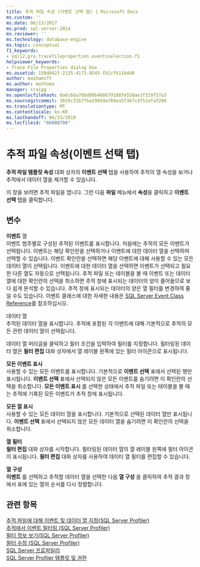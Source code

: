 ```yaml
---
title: 추적 파일 속성 (이벤트 선택 탭) | Microsoft Docs
ms.custom: ''
ms.date: 06/13/2017
ms.prod: sql-server-2014
ms.reviewer: ''
ms.technology: database-engine
ms.topic: conceptual
f1_keywords:
- sql12.pro.tracefileproperties.eventsselection.f1
helpviewer_keywords:
- Trace File Properties dialog box
ms.assetid: 158d442f-2225-4173-8545-fb1cf611b4d0
author: mashamsft
ms.author: mathoma
manager: craigg
ms.openlocfilehash: 0a6c6da76bd89b4686791087e558ae1f329f57a3
ms.sourcegitcommit: 3026c22b7fba19059a769ea5f367c4f51efaf286
ms.translationtype: MT
ms.contentlocale: ko-KR
ms.lasthandoff: 06/15/2019
ms.locfileid: "66088798"
---
```

# <a name="trace-file-properties-events-selection-tab"></a>추적 파일 속성(이벤트 선택 탭)
  **추적 파일 템플릿 속성** 대화 상자의 **이벤트 선택** 탭을 사용하여 추적의 열 속성을 보거나 추적에서 데이터 열을 제거할 수 있습니다.  
  
 이 창을 보려면 추적 파일을 엽니다. 그런 다음 **파일** 메뉴에서 **속성**을 클릭하고 **이벤트 선택** 탭을 클릭합니다.  
  
## <a name="options"></a>변수  
 **이벤트** 열  
 이벤트 범주별로 구성된 추적된 이벤트를 표시합니다. 처음에는 추적의 모든 이벤트가 선택됩니다. 이벤트는 해당 확인란을 선택하거나 이벤트에 대한 데이터 열을 선택하여 선택할 수 있습니다. 이벤트 확인란을 선택하면 해당 이벤트에 대해 사용할 수 있는 모든 데이터 열이 선택됩니다. 이벤트에 대한 데이터 열을 선택하면 이벤트가 선택되고 필요한 다른 열도 자동으로 선택됩니다. 추적 파일 또는 테이블을 볼 때 이벤트 또는 데이터 열에 대한 확인란의 선택을 취소하면 추적 창에 표시되는 데이터의 양이 줄어들므로 보다 쉽게 분석할 수 있습니다. 추적 창에 표시되는 데이터의 양은 열 필터를 변경하여 줄일 수도 있습니다. 이벤트 클래스에 대한 자세한 내용은 [SQL Server Event Class Reference](../relational-databases/event-classes/sql-server-event-class-reference.md)를 참조하십시오.  
  
 데이터 열  
 추적된 데이터 열을 표시합니다. 추적에 포함된 각 이벤트에 대해 기본적으로 추적의 모든 관련 데이터 열이 선택됩니다.  
  
 데이터 열 머리글을 클릭하고 필터 조건을 입력하여 필터를 지정합니다. 필터링된 데이터 열은 **필터 편집** 대화 상자에서 열 레이블 왼쪽에 있는 필터 아이콘으로 표시됩니다.  
  
 **모든 이벤트 표시**  
 사용할 수 있는 모든 이벤트를 표시합니다. 기본적으로 **이벤트 선택** 표에서 선택된 행만 표시됩니다. **이벤트 선택** 표에서 선택되지 않은 모든 이벤트를 숨기려면 이 확인란의 선택을 취소합니다. **모든 이벤트 표시** 를 선택한 상태에서 추적 파일 또는 테이블을 볼 때는 추적에 기록된 모든 이벤트가 추적 창에 표시됩니다.  
  
 **모든 열 표시**  
 사용할 수 있는 모든 데이터 열을 표시합니다. 기본적으로 선택된 데이터 열만 표시됩니다. **이벤트 선택** 표에서 선택되지 않은 모든 데이터 열을 숨기려면 이 확인란의 선택을 취소합니다.  
  
 **열 필터**  
 **필터 편집** 대화 상자를 시작합니다. 필터링된 데이터 열의 열 레이블 왼쪽에 필터 아이콘이 표시됩니다. **필터 편집** 대화 상자를 사용하여 데이터 열 필터를 편집할 수 있습니다.  
  
 **열 구성**  
 **이벤트** 를 선택하고 추적할 데이터 열을 선택한 다음 **열 구성** 을 클릭하여 추적 결과 창에서 표에 있는 열의 순서를 다시 정렬합니다.  
  
## <a name="see-also"></a>관련 항목  
 [추적 파일에 대해 이벤트 및 데이터 열 지정&#40;SQL Server Profiler&#41;](../tools/sql-server-profiler/specify-events-and-data-columns-for-a-trace-file-sql-server-profiler.md)   
 [추적에서 이벤트 필터링 &#40;SQL Server Profiler&#41;](../tools/sql-server-profiler/filter-events-in-a-trace-sql-server-profiler.md)   
 [필터 정보 보기&#40;SQL Server Profiler&#41;](../tools/sql-server-profiler/view-filter-information-sql-server-profiler.md)   
 [필터 수정 &#40;SQL Server Profiler&#41;](../tools/sql-server-profiler/modify-a-filter-sql-server-profiler.md)   
 [SQL Server 프로파일러](../tools/sql-server-profiler/sql-server-profiler.md)   
 [SQL Server Profiler 템플릿 및 권한](../tools/sql-server-profiler/sql-server-profiler-templates-and-permissions.md)  
  
  
